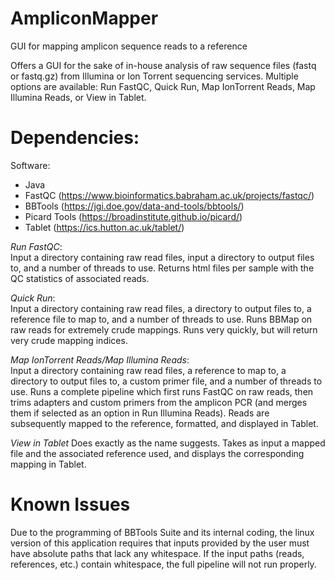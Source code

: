 # AmpliconMapper

GUI for mapping amplicon sequence reads to a reference

Offers a GUI for the sake of in-house analysis of raw sequence files (fastq or fastq.gz) from Illumina or Ion Torrent sequencing services. Multiple options are available: Run FastQC, Quick Run, Map IonTorrent Reads, Map Illumina Reads, or View in Tablet.

# Dependencies:

Software:
- Java
- FastQC (https://www.bioinformatics.babraham.ac.uk/projects/fastqc/)
- BBTools (https://jgi.doe.gov/data-and-tools/bbtools/)
- Picard Tools (https://broadinstitute.github.io/picard/)
- Tablet (https://ics.hutton.ac.uk/tablet/)

*Run FastQC*:  
Input a directory containing raw read files, input a directory to output files to, and a number of threads to use.
Returns html files per sample with the QC statistics of associated reads. 

*Quick Run*:  
Input a directory containing raw read files, a directory to output files to, a reference file to map to, and a number of threads to use. Runs BBMap on raw reads for extremely crude mappings. Runs very quickly, but will return very crude mapping indices. 

*Map IonTorrent Reads/Map Illumina Reads*:    
Input a directory containing raw read files, a reference to map to, a directory to output files to, a custom primer file, and a number of threads to use. Runs a complete pipeline which first runs FastQC on raw reads, then trims adapters and custom primers from the amplicon PCR (and merges them if selected as an option in Run Illumina Reads). Reads are subsequently mapped to the reference, formatted, and displayed in Tablet. 

*View in Tablet*
Does exactly as the name suggests. Takes as input a mapped file and the associated reference used, and displays the corresponding mapping in Tablet.

# Known Issues

Due to the programming of BBTools Suite and its internal coding, the linux version of this application requires that inputs provided by the user must have absolute paths that lack any whitespace. If the input paths (reads, references, etc.) contain whitespace, the full pipeline will not run properly.


